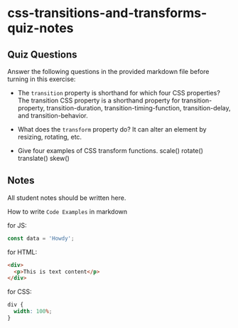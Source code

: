 # css-transitions-and-transforms-quiz-notes

## Quiz Questions

Answer the following questions in the provided markdown file before turning in this exercise:

- The `transition` property is shorthand for which four CSS properties?
  The transition CSS property is a shorthand property for transition-property, transition-duration, transition-timing-function, transition-delay, and transition-behavior.

- What does the `transform` property do?
  It can alter an element by resizing, rotating, etc.

- Give four examples of CSS transform functions.
  scale()
  rotate()
  translate()
  skew()

## Notes

All student notes should be written here.

How to write `Code Examples` in markdown

for JS:

```javascript
const data = 'Howdy';
```

for HTML:

```html
<div>
  <p>This is text content</p>
</div>
```

for CSS:

```css
div {
  width: 100%;
}
```
